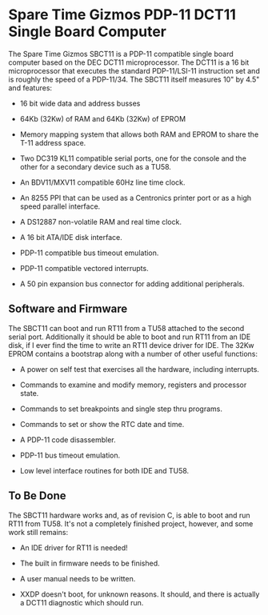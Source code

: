 # Spare Time Gizmos PDP-11 DCT11 Single Board Computer

The Spare Time Gizmos SBCT11 is a PDP-11 compatible single board computer based on the DEC DCT11 microprocessor.  The DCT11 is a 16 bit microprocessor that executes the standard PDP-11/LSI-11 instruction set and is roughly the speed of a PDP-11/34.  The SBCT11 itself measures 10" by 4.5" and features:

* 16 bit wide data and address busses

* 64Kb (32Kw) of RAM and 64Kb (32Kw) of EPROM

* Memory mapping system that allows both RAM and EPROM to share the T-11 address space.

* Two DC319 KL11 compatible serial ports, one for the console and the other for a secondary device such as a TU58.

* An BDV11/MXV11 compatible 60Hz line time clock.

* An 8255 PPI that can be used as a Centronics printer port or as a high speed parallel interface.

* A DS12887 non-volatile RAM and real time clock.

* A 16 bit ATA/IDE disk interface.

* PDP-11 compatible bus timeout emulation.

* PDP-11 compatible vectored interrupts.

* A 50 pin expansion bus connector for adding additional peripherals.

## Software and Firmware

The SBCT11 can boot and run RT11 from a TU58 attached to the second serial port.  Additionally it should be able to boot and run RT11 from an IDE disk, if I ever find the time to write an RT11 device driver for IDE.  The 32Kw EPROM contains a bootstrap along with a number of other useful functions:

* A power on self test that exercises all the hardware, including interrupts.

* Commands to examine and modify memory, registers and processor state.

* Commands to set breakpoints and single step thru programs.

* Commands to set or show the RTC date and time.

* A PDP-11 code disassembler.

* PDP-11 bus timeout emulation.

* Low level interface routines for both IDE and TU58.

## To Be Done

The SBCT11 hardware works and, as of revision C, is able to boot and run RT11 from TU58.  It's not a completely finished project, however, and some work still remains:

* An IDE driver for RT11 is needed!

* The built in firmware needs to be finished.

* A user manual needs to be written.

* XXDP doesn't boot, for unknown reasons.  It should, and there is actually a DCT11 diagnostic which should run.

